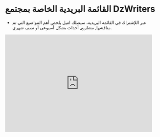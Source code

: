 
# القائمة البريدية الخاصة بمجتمع DzWriters 
* عبر اللإشتراك في القائمة البريدية، سيصلك اميل يلخص أهم المواضيع التي تم مناقشها, مشاريع, أحداث بشكل أسبوعي أو نصف شهري. 


<iframe src="https://dzwriters.substack.com/embed" width="480" height="320" frameborder="0" scrolling="no"></iframe>
